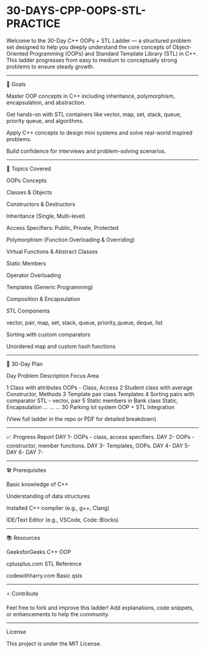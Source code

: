 # 30-DAYS-CPP-OOPS-STL-PRACTICE

Welcome to the 30-Day C++ OOPs + STL Ladder — a structured problem set designed to help you deeply understand the core concepts of Object-Oriented Programming (OOPs) and Standard Template Library (STL) in C++. This ladder progresses from easy to medium to conceptually strong problems to ensure steady growth.


---

🚀 Goals

Master OOP concepts in C++ including inheritance, polymorphism, encapsulation, and abstraction.

Get hands-on with STL containers like vector, map, set, stack, queue, priority queue, and algorithms.

Apply C++ concepts to design mini systems and solve real-world inspired problems.

Build confidence for interviews and problem-solving scenarios.



---

📌 Topics Covered

OOPs Concepts

Classes & Objects

Constructors & Destructors

Inheritance (Single, Multi-level)

Access Specifiers: Public, Private, Protected

Polymorphism (Function Overloading & Overriding)

Virtual Functions & Abstract Classes

Static Members

Operator Overloading

Templates (Generic Programming)

Composition & Encapsulation


STL Components

vector, pair, map, set, stack, queue, priority_queue, deque, list

Sorting with custom comparators

Unordered map and custom hash functions



---

📅 30-Day Plan

Day	Problem Description	Focus Area

1	Class with attributes	OOPs - Class, Access
2	Student class with average	Constructor, Methods
3	Template pair class	Templates
4	Sorting pairs with comparator	STL - vector, pair
5	Static members in Bank class	Static, Encapsulation
...	...	...
30	Parking lot system	OOP + STL Integration


(View full ladder in the repo or PDF for detailed breakdown)


---

📈 Progress Report
DAY 1- OOPs - class, access specifiers.
DAY 2- OOPs - constructor, member functions.
DAY 3- Templates, OOPs.
DAY 4-
DAY 5-
DAY 6-
DAY 7-

---

🛠 Prerequisites

Basic knowledge of C++

Understanding of data structures

Installed C++ compiler (e.g., g++, Clang)

IDE/Text Editor (e.g., VSCode, Code::Blocks)



---

📚 Resources

GeeksforGeeks C++ OOP

cplusplus.com STL Reference

codewithharry.com Basic qsts



---

⭐ Contribute

Feel free to fork and improve this ladder! Add explanations, code snippets, or enhancements to help the community.


---

License

This project is under the MIT License.

